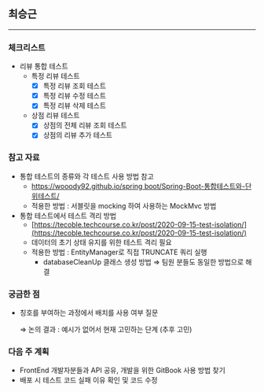 ## 최승근

---

### 체크리스트

- 리뷰 통합 테스트
    - 특정 리뷰 테스트
        - [x]  특정 리뷰 조회 테스트
        - [x]  특정 리뷰 수정 테스트
        - [x]  특정 리뷰 삭제 테스트
    - 상점 리뷰 테스트
        - [x]  상점의 전체 리뷰 조회 테스트
        - [x]  상점의 리뷰 추가 테스트

### 참고 자료

- 통합 테스트의  종류와 각 테스트 사용 방법 참고
    - [https://wooody92.github.io/spring boot/Spring-Boot-통합테스트와-단위테스트/](https://wooody92.github.io/spring%20boot/Spring-Boot-%ED%86%B5%ED%95%A9%ED%85%8C%EC%8A%A4%ED%8A%B8%EC%99%80-%EB%8B%A8%EC%9C%84%ED%85%8C%EC%8A%A4%ED%8A%B8/)
    - 적용한 방법 : 서블릿을 mocking 하여 사용하는 MockMvc 방법
- 통합 테스트에서 테스트 격리 방법
    - [https://tecoble.techcourse.co.kr/post/2020-09-15-test-isolation/](https://tecoble.techcourse.co.kr/post/2020-09-15-test-isolation/)
    - 데이터의 초기 상태 유지를 위한 테스트 격리 필요
    - 적용한 방법 : EntityManager로 직접 TRUNCATE 쿼리 실행
        - databaseCleanUp 클래스 생성 방법 ⇒ 팀원 분들도 동일한 방법으로 해결
        

### 궁금한 점

- 칭호를 부여하는 과정에서 배치를 사용 여부 질문
    
    ⇒ 논의 결과 : 예시가 없어서 현재 고민하는 단계 (추후 고민)
    

### 다음 주 계획

- FrontEnd 개발자분들과 API 공유, 개발을 위한 GitBook 사용 방법 찾기
- 배포 시 테스트 코드 실패 이유 확인 및 코드 수정

